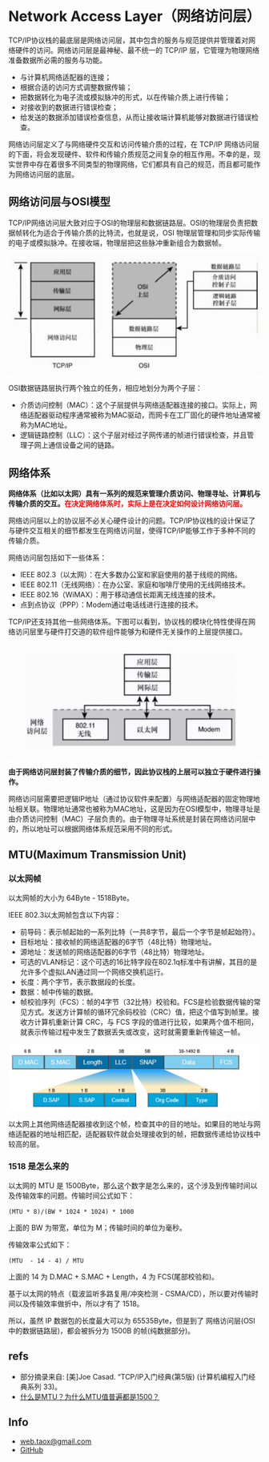 # Network Access Layer（网络访问层）

TCP/IP协议栈的最底层是网络访问层，其中包含的服务与规范提供并管理着对网络硬件的访问。网络访问层是最神秘、最不统一的 TCP/IP 层，它管理为物理网络准备数据所必需的服务与功能。

* 与计算机网络适配器的连接；
* 根据合适的访问方式调整数据传输；
* 把数据转化为电子流或模拟脉冲的形式，以在传输介质上进行传输；
* 对接收到的数据进行错误检查；
* 给发送的数据添加错误检查信息，从而让接收端计算机能够对数据进行错误检查。

网络访问层定义了与网络硬件交互和访问传输介质的过程，在 TCP/IP 网络访问层的下面，将会发现硬件、软件和传输介质规范之间复杂的相互作用。不幸的是，现实世界中存在着很多不同类型的物理网络，它们都具有自己的规范，而且都可能作为网络访问层的底层。

## 网络访问层与OSI模型

TCP/IP网络访问层大致对应于OSI的物理层和数据链路层。OSI的物理层负责把数据帧转化为适合于传输介质的比特流，也就是说，OSI 物理层管理和同步实际传输的电子或模拟脉冲。在接收端，物理层把这些脉冲重新组合为数据帧。

![](../imgs/osi-nal.png)

OSI数据链路层执行两个独立的任务，相应地划分为两个子层：

* 介质访问控制（MAC）：这个子层提供与网络适配器连接的接口。实际上，网络适配器驱动程序通常被称为MAC驱动，而网卡在工厂固化的硬件地址通常被称为MAC地址。
* 逻辑链路控制（LLC）：这个子层对经过子网传递的帧进行错误检查，并且管理子网上通信设备之间的链路。

## 网络体系

**网络体系（比如以太网）具有一系列的规范来管理介质访问、物理寻址、计算机与传输介质的交互。<span style="color: red;">在决定网络体系时，实际上是在决定如何设计网络访问层。</span>**

网络访问层以上的协议层不必关心硬件设计的问题。TCP/IP协议栈的设计保证了与硬件交互相关的细节都发生在网络访问层，使得TCP/IP能够工作于多种不同的传输介质。

网络访问层包括如下一些体系：

* IEEE 802.3（以太网）：在大多数办公室和家庭使用的基于线缆的网络。
* IEEE 802.11（无线网络）：在办公室、家庭和咖啡厅使用的无线网络技术。
* IEEE 802.16（WiMAX）：用于移动通信长距离无线连接的技术。
* 点到点协议（PPP）：Modem通过电话线进行连接的技术。

TCP/IP还支持其他一些网络体系。下图可以看到，协议栈的模块化特性使得在网络访问层里与硬件打交道的软件组件能够为和硬件无关操作的上层提供接口。

![](../imgs/nal-upper-layers.png)

**由于网络访问层封装了传输介质的细节，因此协议栈的上层可以独立于硬件进行操作。**

网络访问层需要把逻辑IP地址（通过协议软件来配置）与网络适配器的固定物理地址相关联。物理地址通常也被称为MAC地址，这是因为在OSI模型中，物理寻址是由介质访问控制（MAC）子层负责的。由于物理寻址系统是封装在网络访问层中的，所以地址可以根据网络体系规范采用不同的形式。

## MTU(Maximum Transmission Unit)

### 以太网帧

以太网帧的大小为 64Byte - 1518Byte。

IEEE 802.3以太网帧包含以下内容：

* 前导码：表示帧起始的一系列比特（一共8字节，最后一个字节是帧起始符）。
* 目标地址：接收帧的网络适配器的6字节（48比特）物理地址。
* 源地址：发送帧的网络适配器的6字节（48比特）物理地址。
* 可选的VLAN标记：这个可选的16比特字段在802.1q标准中有讲解，其目的是允许多个虚拟LAN通过同一个网络交换机运行。
* 长度：两个字节，表示数据段的长度。
* 数据：帧中传输的数据。
* 帧校验序列（FCS）：帧的4字节（32比特）校验和。FCS是检验数据传输的常见方式。发送方计算帧的循环冗余码校验（CRC）值，把这个值写到帧里。接收方计算机重新计算 CRC，与 FCS 字段的值进行比较，如果两个值不相同，就表示传输过程中发生了数据丢失或改变，这时就需要重新传输这一帧。

![](../imgs/ieee802.3.png)

以太网上其他网络适配器接收到这个帧，检查其中的目的地址。如果目的地址与网络适配器的地址相匹配，适配器软件就会处理接收到的帧，把数据传递给协议栈中较高的层。

### 1518 是怎么来的

以太网的 MTU 是 1500Byte，那么这个数字是怎么来的，这个涉及到传输时间以及传输效率的问题。传输时间公式如下：

```
(MTU * 8)/(BW * 1024 * 1024) * 1000
```

上面的 BW 为带宽，单位为 M；传输时间的单位为毫秒。

传输效率公式如下：

```
(MTU  - 14 - 4) / MTU
```

上面的 14 为 D.MAC + S.MAC + Length，4 为 FCS(尾部校验和)。

基于以太网的特点（载波监听多路复用/冲突检测 - CSMA/CD），所以要对传输时间以及传输效率做折中，所以才有了 1518。

所以，虽然 IP 数据包的长度最大可以为 65535Byte，但是到了 网络访问层(OSI中的数据链路层)，都会被拆分为 1500B 的帧(纯数据部分)。

## refs

* 部分摘录来自: [美]Joe Casad. “TCP/IP入门经典(第5版) (计算机编程入门经典系列 33)。
* [什么是MTU？为什么MTU值普遍都是1500？](https://blog.csdn.net/passionkk/article/details/100538418)

## Info

* <web.taox@gmail.com>
* [GitHub](https://github.com/Tao-Quixote)